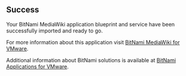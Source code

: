 [BitNami Applications for VMware]: http://bitnami.org/vmware "BitNami Applications for VMware"
[BitNami MediaWiki for VMware]: http://bitnami.org/vmware/mediawiki "MediaWiki Gallery for VMware"


## Success
Your BitNami MediaWiki application blueprint and service have been successfully imported and ready to go.

For more information about this application visit [BitNami MediaWiki for VMware].

Additional information about BitNami solutions is available at [BitNami Applications for VMware].

